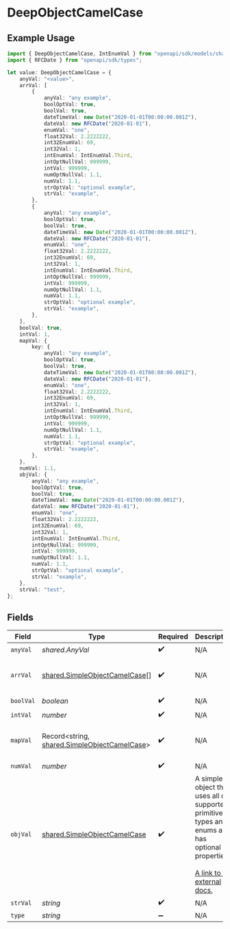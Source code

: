 # DeepObjectCamelCase

## Example Usage

```typescript
import { DeepObjectCamelCase, IntEnumVal } from "openapi/sdk/models/shared";
import { RFCDate } from "openapi/sdk/types";

let value: DeepObjectCamelCase = {
    anyVal: "<value>",
    arrVal: [
        {
            anyVal: "any example",
            boolOptVal: true,
            boolVal: true,
            dateTimeVal: new Date("2020-01-01T00:00:00.001Z"),
            dateVal: new RFCDate("2020-01-01"),
            enumVal: "one",
            float32Val: 2.2222222,
            int32EnumVal: 69,
            int32Val: 1,
            intEnumVal: IntEnumVal.Third,
            intOptNullVal: 999999,
            intVal: 999999,
            numOptNullVal: 1.1,
            numVal: 1.1,
            strOptVal: "optional example",
            strVal: "example",
        },
        {
            anyVal: "any example",
            boolOptVal: true,
            boolVal: true,
            dateTimeVal: new Date("2020-01-01T00:00:00.001Z"),
            dateVal: new RFCDate("2020-01-01"),
            enumVal: "one",
            float32Val: 2.2222222,
            int32EnumVal: 69,
            int32Val: 1,
            intEnumVal: IntEnumVal.Third,
            intOptNullVal: 999999,
            intVal: 999999,
            numOptNullVal: 1.1,
            numVal: 1.1,
            strOptVal: "optional example",
            strVal: "example",
        },
    ],
    boolVal: true,
    intVal: 1,
    mapVal: {
        key: {
            anyVal: "any example",
            boolOptVal: true,
            boolVal: true,
            dateTimeVal: new Date("2020-01-01T00:00:00.001Z"),
            dateVal: new RFCDate("2020-01-01"),
            enumVal: "one",
            float32Val: 2.2222222,
            int32EnumVal: 69,
            int32Val: 1,
            intEnumVal: IntEnumVal.Third,
            intOptNullVal: 999999,
            intVal: 999999,
            numOptNullVal: 1.1,
            numVal: 1.1,
            strOptVal: "optional example",
            strVal: "example",
        },
    },
    numVal: 1.1,
    objVal: {
        anyVal: "any example",
        boolOptVal: true,
        boolVal: true,
        dateTimeVal: new Date("2020-01-01T00:00:00.001Z"),
        dateVal: new RFCDate("2020-01-01"),
        enumVal: "one",
        float32Val: 2.2222222,
        int32EnumVal: 69,
        int32Val: 1,
        intEnumVal: IntEnumVal.Third,
        intOptNullVal: 999999,
        intVal: 999999,
        numOptNullVal: 1.1,
        numVal: 1.1,
        strOptVal: "optional example",
        strVal: "example",
    },
    strVal: "test",
};
```

## Fields

| Field                                                                                                                                                          | Type                                                                                                                                                           | Required                                                                                                                                                       | Description                                                                                                                                                    | Example                                                                                                                                                        |
| -------------------------------------------------------------------------------------------------------------------------------------------------------------- | -------------------------------------------------------------------------------------------------------------------------------------------------------------- | -------------------------------------------------------------------------------------------------------------------------------------------------------------- | -------------------------------------------------------------------------------------------------------------------------------------------------------------- | -------------------------------------------------------------------------------------------------------------------------------------------------------------- |
| `anyVal`                                                                                                                                                       | *shared.AnyVal*                                                                                                                                                | :heavy_check_mark:                                                                                                                                             | N/A                                                                                                                                                            |                                                                                                                                                                |
| `arrVal`                                                                                                                                                       | [shared.SimpleObjectCamelCase](../../../sdk/models/shared/simpleobjectcamelcase.md)[]                                                                          | :heavy_check_mark:                                                                                                                                             | N/A                                                                                                                                                            | [<br/>"...",<br/>"..."<br/>]                                                                                                                                   |
| `boolVal`                                                                                                                                                      | *boolean*                                                                                                                                                      | :heavy_check_mark:                                                                                                                                             | N/A                                                                                                                                                            | true                                                                                                                                                           |
| `intVal`                                                                                                                                                       | *number*                                                                                                                                                       | :heavy_check_mark:                                                                                                                                             | N/A                                                                                                                                                            | 1                                                                                                                                                              |
| `mapVal`                                                                                                                                                       | Record<string, [shared.SimpleObjectCamelCase](../../../sdk/models/shared/simpleobjectcamelcase.md)>                                                            | :heavy_check_mark:                                                                                                                                             | N/A                                                                                                                                                            | {<br/>"key": "..."<br/>}                                                                                                                                       |
| `numVal`                                                                                                                                                       | *number*                                                                                                                                                       | :heavy_check_mark:                                                                                                                                             | N/A                                                                                                                                                            | 1.1                                                                                                                                                            |
| `objVal`                                                                                                                                                       | [shared.SimpleObjectCamelCase](../../../sdk/models/shared/simpleobjectcamelcase.md)                                                                            | :heavy_check_mark:                                                                                                                                             | A simple object that uses all our supported primitive types and enums and has optional properties.<br/><br/>[A link to the external docs.](https://speakeasy.com/docs) |                                                                                                                                                                |
| `strVal`                                                                                                                                                       | *string*                                                                                                                                                       | :heavy_check_mark:                                                                                                                                             | N/A                                                                                                                                                            | test                                                                                                                                                           |
| `type`                                                                                                                                                         | *string*                                                                                                                                                       | :heavy_minus_sign:                                                                                                                                             | N/A                                                                                                                                                            |                                                                                                                                                                |